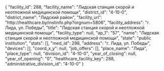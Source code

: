 {
    "facility_id": 288,
    "facility_name": "Лидская станция скорой и неотложной медицинской помощи",
    "district_id": "4-10-0",
    "district_name": "Лидский район",
    "facility_url": "http:\/\/healthcare.by\/instinfo.php?orgnum=5806",
    "facility_address": "г. Лида, ул. Победы",
    "title": "Лидская станция скорой и неотложной медицинской помощи",
    "facility_type": null,
    "ap_1": "57",
    "name": "Лидская станция скорой и неотложной медицинской помощи",
    "state": "public institution",
    "stats": [],
    "med_id": 298,
    "address": "г. Лида, ул. Победы",
    "devices": [],
    "coord_x_y": null,
    "job_offers": [],
    "place_name": "Лида",
    "place_type": null,
    "division_id": "4-10-0",
    "year_of_closing": null,
    "year_of_opening": "0",
    "healthcare_facility_key": 288,
    "administrative_division_id": "4-10-0"
}